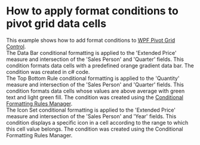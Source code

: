 # How to apply format conditions to pivot grid data cells


This example shows how to add format conditions to <a href="https://documentation.devexpress.com/#WPF/CustomDocument7228">WPF Pivot Grid Control</a>.<br>The Data Bar conditional formatting is applied to the 'Extended Price' measure and intersection of the 'Sales Person' and 'Quarter' fields. This condition formats data cells with a predefined orange gradient data bar. The condition was created in c# code.<br>The Top Bottom Rule conditional formatting is applied to the 'Quantity' measure and intersection of the 'Sales Person' and 'Quarter' fields. This condition formats data cells whose values are above average with green text and light green fill. The condition was created using the <a href="https://documentation.devexpress.devx/#WPF/CustomDocument114038/">Conditional Formatting Rules Manager</a>.<br>The Icon Set conditional formatting is applied to the 'Extended Price' measure and intersection of the 'Sales Person' and 'Year' fields. This condition displays a specific icon in a cell according to the range to which this cell value belongs. The condition was created using the Conditional Formatting Rules Manager.

<br/>


